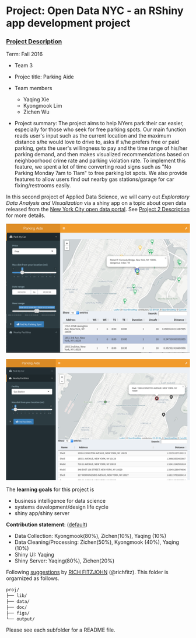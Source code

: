 # Project: Open Data NYC - an RShiny app development project
### [Project Description](doc/project2_desc.md)

Term: Fall 2016

+ Team 3
+ Projec title: Parking Aide
+ Team members
	+ Yaqing Xie
	+ Kyongmook Lim
	+ Zichen Wu
	
+ Project summary: The project aims to help NYers park their car easier, especially for those who seek for free parking spots. Our main function reads user's input such as the current location and the maximum distance s/he would love to drive to, asks if s/he prefers free or paid parking, gets the user's willingness to pay and the time range of his/her parking demand, and then makes visualized recommendations based on neighboorhood crime rate and parking violation rate. To implement this feature, we spent a lot of time converting road signs such as "No Parking Monday 7am to 11am" to free parking lot spots. We also provide features to allow users find out nearby gas stations/garage for car fixing/restrooms easily.

In this second project of Applied Data Science, we will carry out *Exploratory Data Analysis and Visualization* via a shiny app on a topic about open data released from the [New York City open data portal](https://nycopendata.socrata.com/). See [Project 2 Description](doc/project2_desc.md) for more details.  


![screenshot](doc/screenshot_free_parking.png)

![screenshot](doc/screenshot_gas_station.png)

The **learning goals** for this project is 
- business intelligence for data science
- systems development/design life cycle
- shiny app/shiny server
	
**Contribution statement**: ([default](doc/a_note_on_contributions.md)) 
- Data Collection: Kyongmook(80%), Zichen(10%), Yaqing (10%)
- Data Cleaning/Processing: Zichen(50%), Kyongmook (40%), Yaqing (10%)
- Shiny UI: Yaqing
- Shiny Server: Yaqing(80%), Zichen(20%)


Following [suggestions](http://nicercode.github.io/blog/2013-04-05-projects/) by [RICH FITZJOHN](http://nicercode.github.io/about/#Team) (@richfitz). This folder is orgarnized as follows.

```
proj/
├── lib/
├── data/
├── doc/
├── figs/
└── output/
```

Please see each subfolder for a README file.

